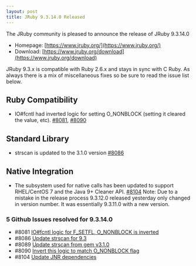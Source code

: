 ```yaml
---
layout: post
title: JRuby 9.3.14.0 Released
---
```


The JRuby community is pleased to announce the release of JRuby 9.3.14.0

* Homepage: [https://www.jruby.org/](https://www.jruby.org/)
* Download: [https://www.jruby.org/download](https://www.jruby.org/download)

JRuby 9.3.x is compatible with Ruby 2.6.x and stays in sync with C Ruby. As always there is a mix of miscellaneous fixes so be sure to read the issue list below.

Ruby Compatibility
------------------

* IO#fcntl had inverted logic for setting O_NONBLOCK (setting it cleared the value, etc). [#8081], [#8090]

Standard Library
----------------

* strscan is updated to the 3.1.0 version [#8086]

Native Integration
---------------

* The subsystem used for native calls has been updated to support RHEL/CentOS 7 and the Java 9+ Cleaner API. [#8104]
Note: Due to a mistake in the release process 9.3.12.0 released yesterday only changed in version number.  It was essentially 9.3.11.0 with a new version.


### 5 Github Issues resolved for 9.3.14.0

- #8081 [IO#fcntl logic for F_SETFL, O_NONBLOCK is inverted][#8081]
- #8086 [Update strscan for 9.3][#8086]
- #8089 [Update strscan from gem v3.1.0][#8089]
- #8090 [Invert this logic to match O_NONBLOCK flag][#8090]
- #8104 [Update JNR dependencies][#8104]

[#8081]:https://github.com/jruby/jruby/issues/8081
[#8086]:https://github.com/jruby/jruby/issues/8086
[#8089]:https://github.com/jruby/jruby/pull/8089
[#8090]:https://github.com/jruby/jruby/pull/8090
[#8104]:https://github.com/jruby/jruby/pull/8104
